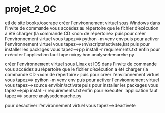 # projet_2_OC
etl de site books.toscrape
créer l'environnement virtuel sous Windows
dans l'invite de commande vous accédez au répertoire que le fichier d’exécution  a été charger (la commande CD <nom de répertoire>
puis pour créer  l'environnement virtuel vous tapez==> python -m venv env
puis pour activer  l'environnement virtuel vous tapez==>env\scripts\activate,bat
puis pour installer les packages  vous tapez==>pip install -r requirements.txt
enfin pour exécuter l'application faut tapez==>python analysedemarche.py

créer l'environnement virtuel sous Linux et IOS
dans l'invite de commande vous accédez au répertoire que le fichier d’exécution  a été charger (la commande CD <nom de répertoire>
puis pour créer  l'environnement virtuel vous tapez==> python -m venv env
puis pour activer  l'environnement virtuel vous tapez==>source env/bin/activate 
puis pour installer les packages  vous tapez==>pip install -r requirements.txt
enfin pour exécuter l'application faut tapez==> source analysedemarche.py

pour désactiver  l'environnement virtuel  vous tapez==>deactivete
